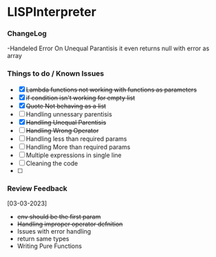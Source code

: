 # LISPInterpreter

### ChangeLog

-Handeled Error On Unequal Parantisis it even returns null with error as array

### Things to do / Known Issues

- [x] ~~Lambda functions not working with functions as parameters~~
- [x] ~~if condition isn't working for empty list~~
- [x] ~~Quote Not behaving as a list~~
- [ ] Handling unnessary parentisis
- [x] ~~Handling Unequal Parentisis~~
- [ ] ~~Handling Wrong Operator~~
- [ ] Handling less than required params
- [ ] Handling More than required params
- [ ] Multiple expressions in single line
- [ ] Cleaning the code
- [ ]

### Review Feedback

[03-03-2023]

- ~~env should be the first param~~
- ~~Handling improper operator defnition~~
- Issues with error handling
- return same types
- Writing Pure Functions
